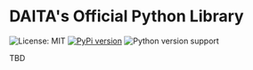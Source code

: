 # DAITA's Official Python Library

![License: MIT](https://img.shields.io/pypi/l/daita?color=blue) [![PyPi version](https://img.shields.io/pypi/v/daita?color=blue)](https://pypi.org/project/daita) ![Python version support](https://img.shields.io/pypi/pyversions/daita?color=blue)

TBD
